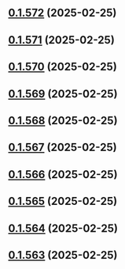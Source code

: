 ## [0.1.572](https://github.com/binary-braids/terraform-oracle/compare/v0.1.571...v0.1.572) (2025-02-25)



## [0.1.571](https://github.com/binary-braids/terraform-oracle/compare/v0.1.570...v0.1.571) (2025-02-25)



## [0.1.570](https://github.com/binary-braids/terraform-oracle/compare/v0.1.569...v0.1.570) (2025-02-25)



## [0.1.569](https://github.com/binary-braids/terraform-oracle/compare/v0.1.568...v0.1.569) (2025-02-25)



## [0.1.568](https://github.com/binary-braids/terraform-oracle/compare/v0.1.567...v0.1.568) (2025-02-25)



## [0.1.567](https://github.com/binary-braids/terraform-oracle/compare/v0.1.566...v0.1.567) (2025-02-25)



## [0.1.566](https://github.com/binary-braids/terraform-oracle/compare/v0.1.565...v0.1.566) (2025-02-25)



## [0.1.565](https://github.com/binary-braids/terraform-oracle/compare/v0.1.564...v0.1.565) (2025-02-25)



## [0.1.564](https://github.com/binary-braids/terraform-oracle/compare/v0.1.563...v0.1.564) (2025-02-25)



## [0.1.563](https://github.com/binary-braids/terraform-oracle/compare/v0.1.562...v0.1.563) (2025-02-25)




